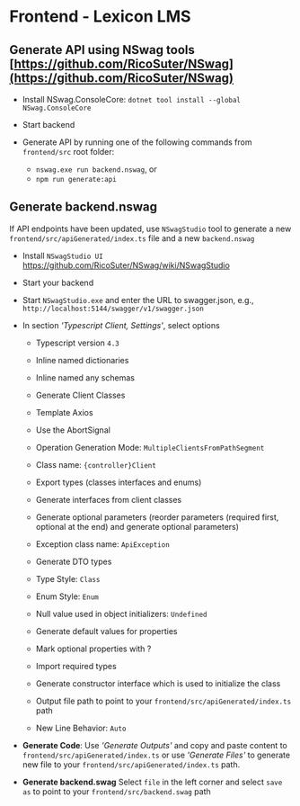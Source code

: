 # Frontend - Lexicon LMS

## Generate API using NSwag tools [https://github.com/RicoSuter/NSwag](https://github.com/RicoSuter/NSwag)

- Install NSwag.ConsoleCore: `dotnet tool install --global NSwag.ConsoleCore`

- Start backend

- Generate API by running one of the following commands from `frontend/src` root folder:
  - `nswag.exe run backend.nswag`, or
  - `npm run generate:api`

## Generate backend.nswag

If API endpoints have been updated, use `NSwagStudio` tool to generate a new `frontend/src/apiGenerated/index.ts` file and a new `backend.nswag`

- Install `NSwagStudio UI` https://github.com/RicoSuter/NSwag/wiki/NSwagStudio

- Start your backend

- Start `NSwagStudio.exe` and enter the URL to swagger.json, e.g., `http://localhost:5144/swagger/v1/swagger.json`

- In section *'Typescript Client, Settings'*, select options

  - Typescript version `4.3`

  - Inline named dictionaries

  - Inline named any schemas

  - Generate Client Classes

  - Template Axios

  - Use the AbortSignal

  - Operation Generation Mode: `MultipleClientsFromPathSegment`

  - Class name: `{controller}Client`

  - Export types (classes interfaces and enums)

  - Generate interfaces from client classes

  - Generate optional parameters (reorder parameters (required first, optional at the end) and generate optional parameters)

  - Exception class name: `ApiException`

  - Generate DTO types

  - Type Style: `Class`

  - Enum Style: `Enum`

  - Null value used in object initializers: `Undefined`

  - Generate default values for properties

  - Mark optional properties with ?

  - Import required types

  - Generate constructor interface which is used to initialize the class

  - Output file path to point to your `frontend/src/apiGenerated/index.ts` path

  - New Line Behavior: `Auto`

- **Generate Code**: Use *'Generate Outputs'* and copy and paste content to `frontend/src/apiGenerated/index.ts` or use *'Generate Files'* to generate new file to your `frontend/src/apiGenerated/index.ts` path.

- **Generate backend.swag** Select `file` in the left corner and select `save as` to point to your `frontend/src/backend.swag` path 
